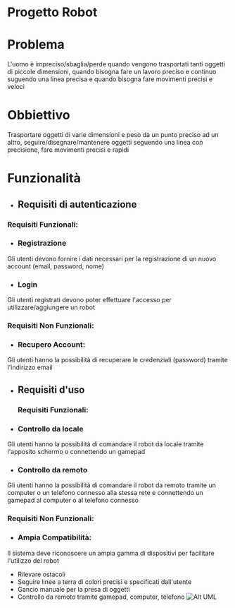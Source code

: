 # Progetto Robot
# Problema
L'uomo è impreciso/sbaglia/perde quando vengono trasportati tanti oggetti di piccole dimensioni, quando bisogna fare un lavoro preciso e continuo suguendo una linea precisa e quando bisogna fare movimenti precisi e veloci 
# Obbiettivo
Trasportare oggetti di varie dimensioni e peso da un punto preciso ad un altro, seguire/disegnare/mantenere oggetti seguendo una linea con precisione, fare movimenti precisi e rapidi
# Funzionalità
* ## Requisiti di autenticazione
### Requisiti Funzionali:
* ### Registrazione
Gli utenti devono fornire i dati necessari per la registrazione di un nuovo account (email, password, nome)
* ### Login
Gli utenti registrati devono poter effettuare l'accesso per utilizzare/aggiungere un robot
### Requisiti Non Funzionali:
* ### Recupero Account:
Gli utenti hanno la possibilità di recuperare le credenziali (password) tramite l'indirizzo email
* ## Requisiti d'uso
  ### Requisiti Funzionali:
* ### Controllo da locale
Gli utenti hanno la possibilità di comandare il robot da locale tramite l'apposito schermo o connettendo un gamepad
* ### Controllo da remoto
Gli utenti hanno la possibilità di comandare il robot da remoto tramite un computer o un telefono connesso alla stessa rete e connettendo un gamepad al computer o al telefono connesso
  ### Requisiti Non Funzionali:
* ### Ampia Compatibilità:
Il sistema deve riconoscere un ampia gamma di dispositivi per facilitare l'utilizzo del robot
* Rilevare ostacoli
* Seguire linee a terra di colori precisi e specificati dall'utente
* Gancio manuale per la presa di oggetti
* Controllo da remoto tramite gamepad, computer, telefono
![Alt UML](https://yuml.me/diagram/usecase/[Customer]-(Register),%20[Customer]-(Use%20Remote%20Connected%20Phone%20/%20PC),%20[Customer]-(Log%20in),%20[Customer]-(Buy%20Robot),%20(Buy%20Robot)%3E(Contact%20Office%20Staff),%20(Log%20in)%3E(Register),%20(Add%20Robot)%3E(Log%20in),%20(Remove%20Robot)%3E(Log%20in),%20(Reset%20Password)%3E(Register),%20(Reset%20Password)%3C(Log%20in),%20(Use%20Gamepad)%3C(Use%20Remote%20Connected%20Phone%20/%20PC),%20(Use%20Remote%20Connected%20Phone%20/%20PC)%3E(Log%20in),%20(Control%20Robot)%3E(Add%20Robot),%20(See%20Analytics)%3E(Add%20Robot),%20(Use%20Gamepad)%3C(Control%20Robot),%20[Office%20Staff]-(Add%20functionalities),)
